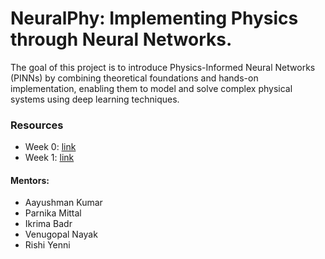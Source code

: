 # NeuralPhy: Implementing Physics through Neural Networks.
The goal of this project is to introduce Physics-Informed Neural Networks (PINNs) by combining theoretical foundations and hands-on implementation, enabling them to model and solve complex physical systems using deep learning techniques.

### Resources
- Week 0: [link](Week-0/) 
- Week 1: [link](Week-1/) 

#### Mentors:
- Aayushman Kumar
- Parnika Mittal
- Ikrima Badr
- Venugopal Nayak
- Rishi Yenni
